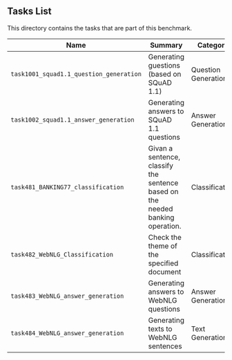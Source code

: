 ## Tasks List 

This directory contains the tasks that are part of this benchmark. 


Name | Summary | Category
---- | ----------- | --------
`task1001_squad1.1_question_generation` | Generating guestions (based on SQuAD 1.1) | Question Generation  
`task1002_squad1.1_answer_generation` | Generating answers to SQuAD 1.1 questions | Answer Generation
`task481_BANKING77_classification` | Givan a sentence, classify the sentence based on the needed banking operation. | Classification
`task482_WebNLG_Classification` | Check the theme of the specified document | Classification
`task483_WebNLG_answer_generation` | Generating answers to WebNLG questions | Answer Generation
`task484_WebNLG_answer_generation` | Generating texts to WebNLG sentences | Text Generation
